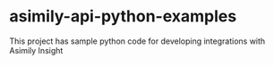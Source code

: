 # asimily-api-python-examples
This project has sample python code for developing integrations with Asimily Insight 
